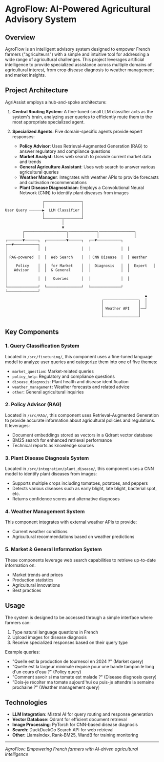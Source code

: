 # AgroFlow: AI-Powered Agricultural Advisory System

## Overview

AgroFlow is an intelligent advisory system designed to empower French farmers ("agriculteurs") with a simple and intuitive tool for addressing a wide range of agricultural challenges. This project leverages artificial intelligence to provide specialized assistance across multiple domains of agricultural interest, from crop disease diagnosis to weather management and market insights.

## Project Architecture

AgriAssist employs a hub-and-spoke architecture:

1. **Central Routing System**: A fine-tuned small LLM classifier acts as the system's brain, analyzing user queries to efficiently route them to the most appropriate specialized agent.

2. **Specialized Agents**: Five domain-specific agents provide expert responses:
   - **Policy Advisor**: Uses Retrieval-Augmented Generation (RAG) to answer regulatory and compliance questions
   - **Market Analyst**: Uses web search to provide current market data and trends
   - **General Agriculture Assistant**: Uses web search to answer various agricultural queries
   - **Weather Manager**: Integrates with weather APIs to provide forecasts and cultivation recommendations
   - **Plant Disease Diagnostician**: Employs a Convolutional Neural Network (CNN) to identify plant diseases from images

```
                 ┌─────────────────┐
                 │                 │
User Query ──────▶  LLM Classifier │
                 │                 │
                 └────────┬────────┘
                          │
                          ▼
        ┌───────────────────┐─────────────┐────────────────┐
        │                   │             │                │
┌───────▼──────┐  ┌─────────▼──────┐  ┌──▼───────────┐  ┌──▼───────────┐
│              │  │                │  │              │  │              │
│ RAG-powered  │  │  Web Search    │  │ CNN Disease  │  │ Weather      │
│    Policy    │  │  for Market    │  │  Diagnosis   │  │  Expert   │
│   Advisor    │  │  & General     │  │              │  │              │
│              │  │   Queries      │  │              │  │              │
└──────────────┘  └────────────────┘  └──────────────┘  └──────────────┘
                                                                ▲
                                            ┌────────────────┐  │
                                            │                │  │
                                            │ Weather API    │──┘
                                            │                │
                                            └────────────────┘
```

## Key Components

### 1. Query Classification System

Located in `/src/finetuning/`, this component uses a fine-tuned language model to analyze user queries and categorize them into one of five themes:
- `market_question`: Market-related queries
- `policy_help`: Regulatory and compliance questions
- `disease_diagnosis`: Plant health and disease identification
- `weather_management`: Weather forecasts and related advice
- `other`: General agricultural inquiries

### 2. Policy Advisor (RAG)

Located in `/src/RAG/`, this component uses Retrieval-Augmented Generation to provide accurate information about agricultural policies and regulations. It leverages:
- Document embeddings stored as vectors in a Qdrant vector database
- BM25 search for enhanced retrieval performance
- Technical reports as knowledge sources

### 3. Plant Disease Diagnosis System

Located in `/src/integration/plant_disease/`, this component uses a CNN model to identify plant diseases from images:
- Supports multiple crops including tomatoes, potatoes, and peppers
- Detects various diseases such as early blight, late blight, bacterial spot, etc.
- Returns confidence scores and alternative diagnoses

### 4. Weather Management System

This component integrates with external weather APIs to provide:
- Current weather conditions
- Agricultural recommendations based on weather predictions

### 5. Market & General Information System

These components leverage web search capabilities to retrieve up-to-date information on:
- Market trends and prices
- Production statistics
- Agricultural innovations
- Best practices


## Usage

The system is designed to be accessed through a simple interface where farmers can:
1. Type natural language questions in French
2. Upload images for disease diagnosis
3. Receive specialized responses based on their query type

Example queries:
- "Quelle est la production de tournesol en 2024 ?" (Market query)
- "Quelle est la largeur minimale requise pour une bande tampon le long d'un cours d'eau ?" (Policy query)
- "Comment savoir si ma tomate est malade ?" (Disease diagnosis query)
- "Dois-je récolter ma tomate aujourd'hui ou puis-je attendre la semaine prochaine ?" (Weather management query)

## Technologies

- **LLM Integration**: Mistral AI for query routing and response generation
- **Vector Database**: Qdrant for efficient document retrieval
- **Image Processing**: PyTorch for CNN-based disease diagnosis
- **Search**: DuckDuckGo Search API for web retrieval
- **Other**: LlamaIndex, Rank-BM25, WandB for training monitoring

---

*AgroFlow: Empowering French farmers with AI-driven agricultural intelligence*
